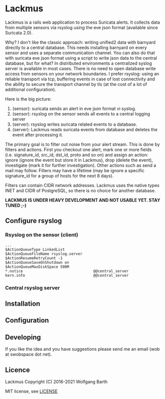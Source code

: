 Lackmus
=======

Lackmus is a rails web application to process Suricata alerts. It collects
data from multiple sensors via rsyslog using the eve json format (available
since Suricata 2.0). 

Why? I don't like the classic approach: writing unified2 data with barnyard
directly to a central database. This needs installing barnyard on every sensor
and uses a separate communication channel. You can also do that with suricata
eve json format using a script to write json data to the central database, but
for what? In distributed environments a centralized syslog server is available 
in most cases. There is no need to open database write access from sensors on
your network boundaries. I prefer rsyslog: using an reliable transport via 
tcp, buffering events in case of lost connectivity and the ability to secure
the transport channel by tls (at the cost of a lot of additional configuration).

Here is the big picture:

1. (sensor): suricata sends an alert in eve json format vi syslog.
2. (sensor): rsyslog on the sensor sends all events to a central logging server
3. (server): rsyslog writes suricata related events to a database.
4. (server): Lackmus reads suricata events from database and deletes the
             event after processing it.

The primary goal is to filter out noise from your alert stream. This is done
by filters and actions. First you checkout one alert, mark one or more fields
(i.e. signature\_id, src\_id, dst\_id, proto and so on) and assign an action:
ignore (ignore the event but store it in Lackmus), drop (delete the event),
investigate (mark it for further investigation). Other actions such as send
a mail may follow. Filters may have a lifetime (may be ignore a specific 
signature\_id for a group of hosts for the next 8 days).

Filters can contain CIDR network addresses. Lackmus uses the native 
types INET and CIDR of PostgreSQL, so there is no choice for another
database.

**LACKMUS IS UNDER HEAVY DEVELOPMENT AND NOT USABLE YET. STAY TUNED ;-)**

Configure rsyslog
-----------------

### Rsyslog on the sensor (client)


```code
...
$ActionQueueType LinkedList
$ActionQueueFileName rsyslog.server
$ActionResumeRetryCount -1
$ActionQueueSaveOnShutdown on
$ActionQueueMaxDiskSpace 500M
*.notice                                @@central_server
kern.info                               @@central_server
```

### Central rsyslog server

Installation
-------------

Configuration
-------------

Developing
----------

If you like the idea and you have suggestions please send me an email (wob at swobspace dot net).

Licence
-------

Lackmus Copyright (C) 2016-2021  Wolfgang Barth

MIT license, see [LICENSE](LICENSE)

